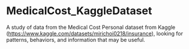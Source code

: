 # MedicalCost_KaggleDataset
A study of data from the Medical Cost Personal dataset from Kaggle (https://www.kaggle.com/datasets/mirichoi0218/insurance), looking for patterns, behaviors, and information that may be useful.
